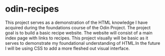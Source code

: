 # odin-recipes
This project serves as a demonstration of the HTML knowledge I have acquired during the foundations course of the Odin Project. The project goal is to build a basic recipe website. The website will consist of a main index page with links to recipes. This project visually will be basic as it serves to demonstrate my foundational understanding of HTML.In the future I will be using CSS to add a more fleshed out visual interface.
